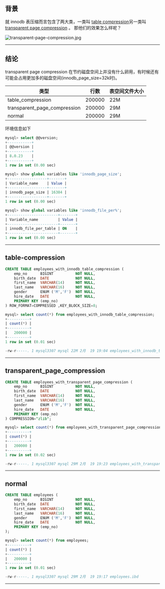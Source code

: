 
## 背景

就 innodb 表压缩而言包含了两大类，一类叫 [table compression](https://dev.mysql.com/doc/refman/8.0/en/innodb-compression-usage.html)另一类叫 [transparent page compression](https://dev.mysql.com/doc/refman/8.0/en/innodb-page-compression.html) 。 那他们的效果怎么样呢？

![transparent-page-compression.jpg](static/2021-01/transparent-page-compression.jpg)

---

## 结论

transparent page compression 在节约磁盘空间上并没有什么卵用，有时候还有可能会占用更加多的磁盘空间(innodb_page_size=32k时)。

|**类型**|**行数**|**表空间文件大小**|
|-------|--------|----------------|
|table_compression | 200000 | 22M |
|transparent_page_compression| 200000 | 29M |
|normal | 200000 | 29M |


环境信息如下

```sql
mysql> select @@version;
+-----------+
| @@version |
+-----------+
| 8.0.23    |
+-----------+
1 row in set (0.00 sec)

mysql> show global variables like 'innodb_page_size';
+------------------+-------+
| Variable_name    | Value |
+------------------+-------+
| innodb_page_size | 16384 |
+------------------+-------+
1 row in set (0.00 sec)

mysql> show global variables like 'innodb_file_per%';
+-----------------------+-------+
| Variable_name         | Value |
+-----------------------+-------+
| innodb_file_per_table | ON    |
+-----------------------+-------+
1 row in set (0.00 sec)
```

---


## table-compression
```sql
CREATE TABLE employees_with_innodb_table_compression (
    emp_no      BIGINT          NOT NULL,
    birth_date  DATE            NOT NULL,
    first_name  VARCHAR(14)     NOT NULL,
    last_name   VARCHAR(16)     NOT NULL,
    gender      ENUM ('M','F')  NOT NULL,
    hire_date   DATE            NOT NULL,
    PRIMARY KEY (emp_no)
) ROW_FORMAT=COMPRESSED ,KEY_BLOCK_SIZE=8;

mysql> select count(*) from employees_with_innodb_table_compression;
+----------+
| count(*) |
+----------+
|   200000 |
+----------+
1 row in set (0.01 sec)

-rw-r-----. 1 mysql3307 mysql 22M 2月  19 19:04 employees_with_innodb_table_compression.ibd

```

---

## transparent_page_compression
```sql
CREATE TABLE employees_with_transparent_page_compression (
    emp_no      BIGINT          NOT NULL,
    birth_date  DATE            NOT NULL,
    first_name  VARCHAR(14)     NOT NULL,
    last_name   VARCHAR(16)     NOT NULL,
    gender      ENUM ('M','F')  NOT NULL,
    hire_date   DATE            NOT NULL,
    PRIMARY KEY (emp_no)
) COMPRESSION="zlib";

mysql> select count(*) from employees_with_transparent_page_compression;
+----------+
| count(*) |
+----------+
|   200000 |
+----------+
1 row in set (0.02 sec)

-rw-r-----. 1 mysql3307 mysql 29M 2月  19 19:23 employees_with_transparent_page_compression.ibd

```
---


## normal
```sql
CREATE TABLE employees (
    emp_no      BIGINT          NOT NULL,
    birth_date  DATE            NOT NULL,
    first_name  VARCHAR(14)     NOT NULL,
    last_name   VARCHAR(16)     NOT NULL,
    gender      ENUM ('M','F')  NOT NULL,
    hire_date   DATE            NOT NULL,
    PRIMARY KEY (emp_no)
);

mysql> select count(*) from employees;
+----------+
| count(*) |
+----------+
|   200000 |
+----------+
1 row in set (0.01 sec)

-rw-r-----. 1 mysql3307 mysql 29M 2月  19 19:17 employees.ibd
```

---
